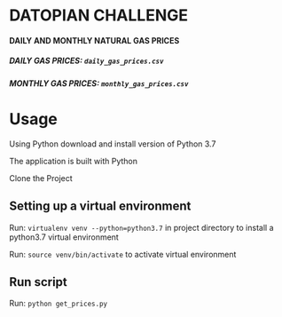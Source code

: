 # DATOPIAN CHALLENGE

#### DAILY AND MONTHLY NATURAL GAS PRICES

##### DAILY GAS PRICES: `daily_gas_prices.csv`

##### MONTHLY GAS PRICES: `monthly_gas_prices.csv`


# Usage

Using Python download and install version of Python 3.7

The application is built with Python

Clone the Project

## Setting up a virtual environment

Run: `virtualenv venv --python=python3.7` in project directory to install a python3.7 virtual environment

Run: `source venv/bin/activate` to activate virtual environment

## Run script

Run: `python get_prices.py`


